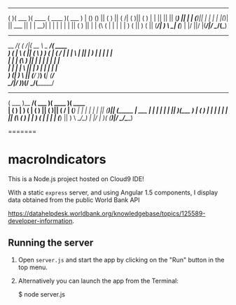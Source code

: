 
 _______  _______  _______  _______  _______ 
(       )(  ___  )(  ____ \(  ____ )(  ___  )
| () () || (   ) || (    \/| (    )|| (   ) |
| || || || (___) || |      | (____)|| |   | |
| |(_)| ||  ___  || |      |     __)| |   | |
| |   | || (   ) || |      | (\ (   | |   | |
| )   ( || )   ( || (____/\| ) \ \__| (___) |
|/     \||/     \|(_______/|/   \__/(_______)
                                             
_________ _        ______  _________ _______ 
\__   __/( (    /|(  __  \ \__   __/(  ____ \
   ) (   |  \  ( || (  \  )   ) (   | (    \/
   | |   |   \ | || |   ) |   | |   | |      
   | |   | (\ \) || |   | |   | |   | |      
   | |   | | \   || |   ) |   | |   | |      
___) (___| )  \  || (__/  )___) (___| (____/\
\_______/|/    )_)(______/ \_______/(_______/
                                             
 _______ _________ _______  _______  _______ 
(  ___  )\__   __/(  ___  )(  ____ )(  ____ \
| (   ) |   ) (   | (   ) || (    )|| (    \/
| (___) |   | |   | |   | || (____)|| (_____ 
|  ___  |   | |   | |   | ||     __)(_____  )
| (   ) |   | |   | |   | || (\ (         ) |
| )   ( |   | |   | (___) || ) \ \__/\____) |
|/     \|   )_(   (_______)|/   \__/\_______)

=======
# macroIndicators

This is a Node.js project hosted on Cloud9 IDE!

With a static `express` server, and using Angular 1.5 components, I display data obtained from the public World Bank API

https://datahelpdesk.worldbank.org/knowledgebase/topics/125589-developer-information.

## Running the server

1) Open `server.js` and start the app by clicking on the "Run" button in the top menu.

2) Alternatively you can launch the app from the Terminal:

    $ node server.js





